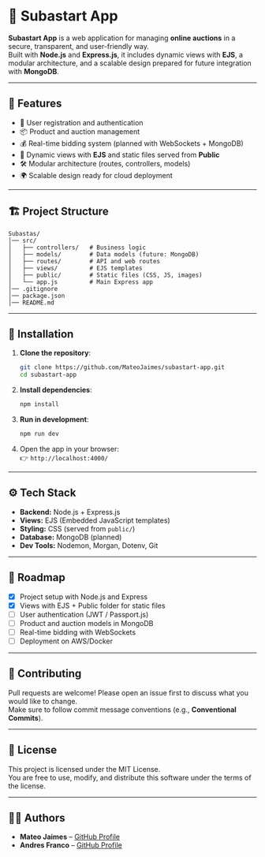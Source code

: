 # 🛒 Subastart App

**Subastart App** is a web application for managing **online auctions** in a secure, transparent, and user-friendly way.  
Built with **Node.js** and **Express.js**, it includes dynamic views with **EJS**, a modular architecture, and a scalable design prepared for future integration with **MongoDB**.

---

## 📌 Features

- 🔐 User registration and authentication  
- 📦 Product and auction management  
- 💰 Real-time bidding system (planned with WebSockets + MongoDB)  
- 🎨 Dynamic views with **EJS** and static files served from **Public**  
- 🛠️ Modular architecture (routes, controllers, models)  
- 🌍 Scalable design ready for cloud deployment  

---

## 🏗️ Project Structure

```
Subastas/
│── src/
│   ├── controllers/   # Business logic
│   ├── models/        # Data models (future: MongoDB)
│   ├── routes/        # API and web routes
│   ├── views/         # EJS templates
│   ├── public/        # Static files (CSS, JS, images)
│   └── app.js         # Main Express app
│── .gitignore
│── package.json
│── README.md
```

---

## 🚀 Installation

1. **Clone the repository**:
   ```bash
   git clone https://github.com/MateoJaimes/subastart-app.git
   cd subastart-app
   ```

2. **Install dependencies**:
   ```bash
   npm install
   ```

3. **Run in development**:
   ```bash
   npm run dev
   ```

4. Open the app in your browser:  
   👉 `http://localhost:4000/`

---

## ⚙️ Tech Stack

- **Backend:** Node.js + Express.js  
- **Views:** EJS (Embedded JavaScript templates)  
- **Styling:** CSS (served from `public/`)  
- **Database:** MongoDB (planned)  
- **Dev Tools:** Nodemon, Morgan, Dotenv, Git  

---

## 📌 Roadmap

- [x] Project setup with Node.js and Express  
- [x] Views with EJS + Public folder for static files  
- [ ] User authentication (JWT / Passport.js)  
- [ ] Product and auction models in MongoDB  
- [ ] Real-time bidding with WebSockets  
- [ ] Deployment on AWS/Docker  

---

## 🤝 Contributing

Pull requests are welcome! Please open an issue first to discuss what you would like to change.  
Make sure to follow commit message conventions (e.g., **Conventional Commits**).

---

## 📄 License

This project is licensed under the MIT License.  
You are free to use, modify, and distribute this software under the terms of the license.

---

## 👨‍💻 Authors

- **Mateo Jaimes** – [GitHub Profile](https://github.com/MateoJaimes)
- **Andres Franco** – [GitHub Profile](https://github.com/PIPEFRANCO)
